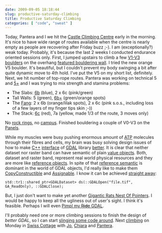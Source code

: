 ```yaml
---
date: 2009-09-05 18:18:44
slug: productive-saturday-climbing
title: Productive Saturday Climbing
categories: [ "code", "sweat" ]
---
```


Today, Pantera and I we hit the [Castle Climbing Centre](http://www.castle-climbing.co.uk/) early in the morning. It's nice to have wide range of routes available when the centre is nearly empty as people are recovering after Friday buzz ;-). I am (exceptionally?) weak today. Probably, it's because the last 2 weeks I conducted endurance oriented sessions only. First, I jumped upstairs to climb a few [V1-V3](http://www.rockfax.com/publications/bgrades.html) [boulders](http://en.wikipedia.org/wiki/Bouldering) on the overhang [featured bouldering wall](http://www.castle-climbing.co.uk/index.php?option=com_wrapper&Itemid=114). I tried the new orange V5 boulder. It's beautiful, but I couldn't prevent my body swinging a bit after quite dynamic move to 4th hold. I've put the V5 on my short list, definitely. Next, we hit number of top-rope routes. Pantera was working on technical 5 and [5+](http://www.rockfax.com/publications/grades.html) and I was trying to mix strength and stamina problems:


  * The Slabs: [6b](http://www.rockfax.com/publications/grades.html) (blue), 2 x 6c (pink/green)
  * Tall Walls: 5 (green), [6b+](http://www.rockfax.com/publications/grades.html) (green/orange spots)
  * The [Fang](http://www.castle-climbing.co.uk/index.php?option=com_wrapper&Itemid=102): 2 x 6b (orange/lilak spots), 2 x 6c (pink s.o.s., including loss of a few layers of my finger tips skin ;-))
  * The Stack: [6c](http://www.rockfax.com/publications/grades.html) (red), 7a (yellow, made 1/3 of the route, 3 moves only)


No [rock rings](http://www.metoliusclimbing.com/rock_rings.html), no [campus](http://www.youtube.com/watch?v=h07kaQKtgDY). Finished bouldering a couple of V0-V3 on the [Panels](http://www.castle-climbing.co.uk/index.php?option=com_wrapper&Itemid=102).


While my muscles were busy pushing enormous amount of [ATP](http://en.wikipedia.org/wiki/Adenosine_triphosphate) molecules through their fibres and cells, my brain was busy solving design issues of how to make [C++](http://www.research.att.com/~bs/C++.html) [interface](http://www.cantrip.org/stdlibif.html) of [GDAL](http://gdal.org/) library [better](http://en.wikibooks.org/wiki/More_C%2B%2B_Idioms). It is clear that neither dataset nor raster band can have semantic of plain [value objects](http://www.c2.com/cgi/wiki?ValueObject). Both, dataset and raster band, represent real world physical resources and they are more like [reference objects](http://www.c2.com/cgi/wiki?ReferenceObject). In spite of that [reference semantic](http://www.parashift.com/c++-faq-lite/value-vs-ref-semantics.html) is dominant in the world of GDAL objects, I'd really like to make them [CopyConstructible](http://www.boost.org/doc/libs/1_39_0/libs/utility/CopyConstructible.html) and [Assignable](http://www.boost.org/doc/libs/1_39_0/libs/utility/Assignable.html). I know it can be achieved [straight away](http://en.wikipedia.org/wiki/C%2B%2B0x):


```
std::tr1::shared_ptr<GDALDataset> ds(::GDALOpen("file.tif", GA_ReadOnly), ::GDALClose);
```

But, I just don't want to make yet another [Gigantic Rats Nest Of Pointers](http://www.parashift.com/c++-faq-lite/value-vs-ref-semantics.html#faq-31.7). I would be happy to keep all the ugliness out of user's sight. I think it's feasible. Perhaps I will even [Pimpl my <del>Ride</del> GDAL](http://c2.com/cgi/wiki?PimplIdiom).


I'll probably need one or more climbing sessions to finish the design of _better GDAL_, so I can start [slinging some code around](/?p=731). Next [climbing](http://vimeo.com/6349060) on Monday in [Swiss Cottage](http://www.climblondon.co.uk/) with [Jo](http://www.youtube.com/user/doublebyte1), [Chiara](http://www.flickr.com/photos/chiara_ambrosino/) and [Pantera](http://www.flickr.com/photos/mloskot/tags/pantera).
